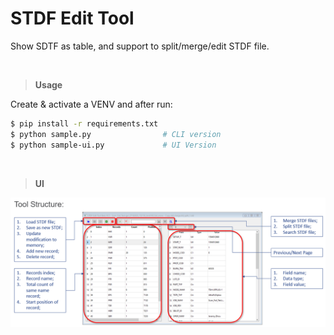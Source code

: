 # STDF Edit Tool

Show SDTF as table, and support to split/merge/edit STDF file. 

<br />

> **Usage**

Create & activate a VENV and after run: 

```bash
$ pip install -r requirements.txt
$ python sample.py                # CLI version
$ python sample-ui.py             # UI Version
```

<br />

> **UI**

![Tool Structure](/img/Screenshot_Tool_Structure.png)

